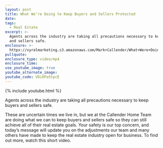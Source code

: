 ```yaml
---
layout: post
title: What We’re Doing to Keep Buyers and Sellers Protected
date:
tags:
  - Real Estate
excerpt: >-
  Agents across the industry are taking all precautions necessary to keep buyers
  and sellers safe.
enclosure: >-
  https://vyralmarketing.s3.amazonaws.com/Mark+Callender/What+Were+Doing+to+Keep+Buyers+and+Sellers+Protected.mp4
pullquote:
enclosure_type: video/mp4
enclosure_time:
use_youtube_image: true
youtube_alternate_image:
youtube_code: VDi6Pa5tpcE
---
```


{% include youtube.html %}

Agents across the industry are taking all precautions necessary to keep buyers and sellers safe.

These are uncertain times we live in, but we at the Callender Home Team are doing what we can to keep buyers and sellers safe so they can still achieve all of their real estate goals. Your safety is our top concern, and today’s message will update you on the adjustments our team and many others have made to keep the real estate industry open for business. To find out more, watch this short video.